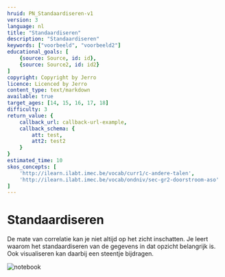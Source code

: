 ```yaml
---
hruid: PN_Standaardiseren-v1
version: 3
language: nl
title: "Standaardiseren"
description: "Standaardiseren"
keywords: ["voorbeeld", "voorbeeld2"]
educational_goals: [
    {source: Source, id: id}, 
    {source: Source2, id: id2}
]
copyright: Copyright by Jerro
licence: Licenced by Jerro
content_type: text/markdown
available: true
target_ages: [14, 15, 16, 17, 18]
difficulty: 3
return_value: {
    callback_url: callback-url-example,
    callback_schema: {
        att: test,
        att2: test2
    }
}
estimated_time: 10
skos_concepts: [
    'http://ilearn.ilabt.imec.be/vocab/curr1/c-andere-talen', 
    'http://ilearn.ilabt.imec.be/vocab/ondniv/sec-gr2-doorstroom-aso'
]
---
```

# Standaardiseren
De mate van correlatie kan je niet altijd op het zicht inschatten. Je leert waarom het standaardiseren van de gegevens in dat opzicht belangrijk is. Ook visualiseren kan daarbij een steentje bijdragen.

![notebook](@learning-object/PN_StandaardiserenM-v1/nl/1)